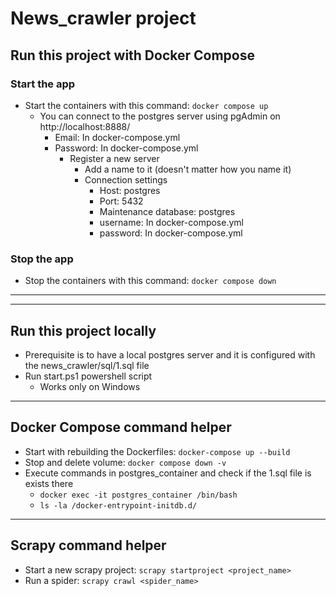 # News_crawler project
## Run this project with Docker Compose
### Start the app
- Start the containers with this command: ```docker compose up```
    - You can connect to the postgres server using pgAdmin on http://localhost:8888/ 
        - Email: In docker-compose.yml
        - Password: In docker-compose.yml
            - Register a new server
                - Add a name to it (doesn't matter how you name it)
                - Connection settings
                    - Host: postgres
                    - Port: 5432
                    - Maintenance database: postgres
                    - username: In docker-compose.yml
                    - password: In docker-compose.yml
### Stop the app
- Stop the containers with this command: ```docker compose down```
---
---
## Run this project locally
- Prerequisite is to have a local postgres server and it is configured with the news_crawler/sql/1.sql file
- Run start.ps1 powershell script
    - Works only on Windows
---
## Docker Compose command helper
- Start with rebuilding the Dockerfiles: ```docker-compose up --build```
- Stop and delete volume: ```docker compose down -v```
- Execute commands in postgres_container and check if the 1.sql file is exists there
    - ```docker exec -it postgres_container /bin/bash```
    - ```ls -la /docker-entrypoint-initdb.d/```
---
## Scrapy command helper
- Start a new scrapy project: ```scrapy startproject <project_name>```
- Run a spider: ```scrapy crawl <spider_name>```
